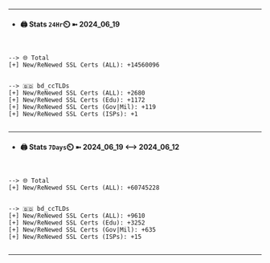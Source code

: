 

---
- #### 🖨️ **Stats** `24Hr`⏲️ ➼ 2024_06_19
```console


--> 🌐 Total
[+] New/ReNewed SSL Certs (ALL): +14560096


--> 🇧🇩 bd_ccTLDs
[+] New/ReNewed SSL Certs (ALL): +2680
[+] New/ReNewed SSL Certs (Edu): +1172
[+] New/ReNewed SSL Certs (Gov|Mil): +119
[+] New/ReNewed SSL Certs (ISPs): +1


```

---
- #### 🖨️ **Stats** `7Days`⏲️ ➼ 2024_06_19 <--> 2024_06_12
```console


--> 🌐 Total
[+] New/ReNewed SSL Certs (ALL): +60745228


--> 🇧🇩 bd_ccTLDs
[+] New/ReNewed SSL Certs (ALL): +9610
[+] New/ReNewed SSL Certs (Edu): +3252
[+] New/ReNewed SSL Certs (Gov|Mil): +635
[+] New/ReNewed SSL Certs (ISPs): +15


```

---

